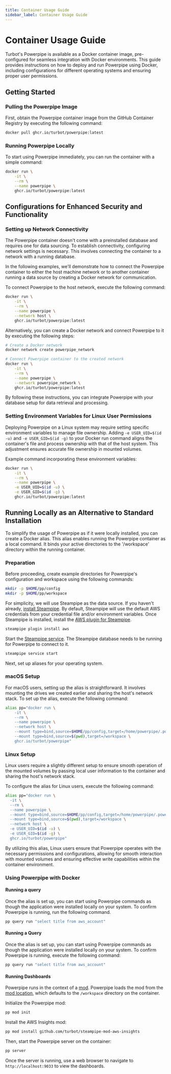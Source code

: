 ```yaml
---
title: Container Usage Guide
sidebar_label: Container Usage Guide
---
```


# Container Usage Guide

Turbot's Powerpipe is available as a Docker container image, pre-configured for seamless integration with Docker environments. This guide provides instructions on how to deploy and run Powerpipe using Docker, including configurations for different operating systems and ensuring proper user permissions.

## Getting Started

### Pulling the Powerpipe Image

First, obtain the Powerpipe container image from the GitHub Container Registry by executing the following command:

```bash
docker pull ghcr.io/turbot/powerpipe:latest
```

### Running Powerpipe Locally

To start using Powerpipe immediately, you can run the container with a simple command:

```bash
docker run \
    -it \
    --rm \
    --name powerpipe \
    ghcr.io/turbot/powerpipe:latest
```

## Configurations for Enhanced Security and Functionality

### Setting up Network Connectivity

The Powerpipe container doesn't come with a preinstalled database and requires one for data sourcing.
To establish connectivity, configuring network settings is necessary.
This involves connecting the container to a network with a running database.

In the following examples, we'll demonstrate how to connect the Powerpipe container to either the host machine network or to another container running a data source by creating a Docker network for communication.

To connect Powerpipe to the host network, execute the following command:

```bash
docker run \
    -it \
    --rm \
    --name powerpipe \
    --network host \
    ghcr.io/turbot/powerpipe:latest
```

Alternatively, you can create a Docker network and connect Powerpipe to it by executing the following steps:

```bash
# Create a Docker network
docker network create powerpipe_network

# Connect Powerpipe container to the created network
docker run \
    -it \
    --rm \
    --name powerpipe \
    --network powerpipe_network \
    ghcr.io/turbot/powerpipe:latest
```

By following these instructions, you can integrate Powerpipe with your database setup for data retrieval and processing.

### Setting Environment Variables for Linux User Permissions

Deploying Powerpipe on a Linux system may require setting specific environment variables to manage file ownership. Adding `-e USER_UID=$(id -u)` and `-e USER_GID=$(id -g)` to your Docker run command aligns the container's file and process ownership with that of the host system. This adjustment ensures accurate file ownership in mounted volumes.

Example command incorporating these environment variables:

```bash
docker run \
    -it \
    --rm \
    --name powerpipe \
    -e USER_UID=$(id -u) \
    -e USER_GID=$(id -g) \
    ghcr.io/turbot/powerpipe:latest
```

## Running Locally as an Alternative to Standard Installation

To simplify the usage of Powerpipe as if it were locally installed, you can create a Docker alias.
This alias enables running the Powerpipe container as a local command.
It binds your active directories to the '/workspace' directory within the running container.

### Preparation

Before proceeding, create example directories for Powerpipe's configuration and workspace using the following commands:

```bash
mkdir -p $HOME/pp/config
mkdir -p $HOME/pp/workspace
```

For simplicity, we will use Steampipe as the data source. If you haven't already, [install Steampipe](https://steampipe.io/downloads).
By default, Steampipe will use the default AWS credentials from your credential file and/or environment variables.
Once Steampipe is installed, install the [AWS plugin for Steampipe](https://hub.steampipe.io/plugins/turbot/aws).

```bash
steampipe plugin install aws
```

Start the [Steampipe service](https://steampipe.io/docs/managing/service). The Steampipe database needs to be running for Powerpipe to connect to it.

```bash
steampipe service start
```

Next, set up aliases for your operating system.

### macOS Setup

For macOS users, setting up the alias is straightforward.
It involves mounting the drives we created earlier and sharing the host's network stack.
To set up the alias, execute the following command:

```bash
alias pp="docker run \
    -it \
    --rm \
    --name powerpipe \
    --network host \
    --mount type=bind,source=$HOME/pp/config,target=/home/powerpipe/.powerpipe/config \
    --mount type=bind,source=$(pwd),target=/workspace \
    ghcr.io/turbot/powerpipe"
```

### Linux Setup

Linux users require a slightly different setup to ensure smooth operation of the mounted volumes by passing local user information to the container and sharing the host's network stack.

To configure the alias for Linux users, execute the following command:

```bash
alias pp="docker run \
  -it \
  --rm \
  --name powerpipe \
  --mount type=bind,source=$HOME/pp/config,target=/home/powerpipe/.powerpipe/config \
  --mount type=bind,source=$(pwd),target=/workspace \
  --network host \
  -e USER_UID=$(id -u) \
  -e USER_GID=$(id -g) \
  ghcr.io/turbot/powerpipe"
```

By utilizing this alias, Linux users ensure that Powerpipe operates with the necessary permissions and configurations, allowing for smooth interaction with mounted volumes and ensuring effective write capabilities within the container environment.

### Using Powerpipe with Docker

#### Running a query

Once the alias is set up, you can start using Powerpipe commands as though the application were installed locally on your system.
To confirm Powerpipe is running, run the following command.

```bash
pp query run "select title from aws_account"
```

#### Running a Query

Once the alias is set up, you can start using Powerpipe commands as though the application were installed locally on your system.
To confirm Powerpipe is running, execute the following command:

```bash
pp query run "select title from aws_account"
```

#### Running Dashboards

Powerpipe runs in the context of a [mod](/docs/build/). Powerpipe loads the mod from the [mod location](/docs/run#mod-location), which defaults to the `/workspace` directory on the container.

Initialize the Powerpipe mod:

```bash
pp mod init
```

Install the AWS Insights mod:

```bash
pp mod install github.com/turbot/steampipe-mod-aws-insights
```

Then, start the Powerpipe server on the container:

```bash
pp server
```

Once the server is running, use a web browser to navigate to `http://localhost:9033` to view the dashboards.

